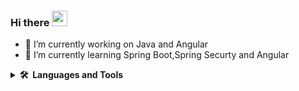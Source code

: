 ### Hi there <img src="https://media.giphy.com/media/hvRJCLFzcasrR4ia7z/giphy.gif" width="25px">


- 🔭 I’m currently working on Java and Angular
- 🌱 I’m currently learning Spring Boot,Spring Securty and Angular

<details>
  <summary><b>🛠️&nbsp;&nbsp;Languages&nbsp;and&nbsp;Tools</b></summary>
  <br/>

- 📫 How to reach me: 
- 😄 Pronouns: ...
- ⚡ Fun fact: ...
</detail
